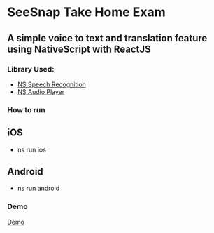 # SeeSnap Take Home Exam

## A simple voice to text and translation feature using NativeScript with ReactJS

### Library Used:

- [NS Speech Recognition](https://market.nativescript.org/plugins/nativescript-speech-recognition/)
- [NS Audio Player](https://market.nativescript.org/plugins/nativescript-audio-player/)

### How to run

## iOS

- ns run ios

## Android

- ns run android

### Demo

[Demo](https://user-images.githubusercontent.com/291424/225388430-11e1f2a6-a10c-49fd-801d-5d8d3f134765.mov)



